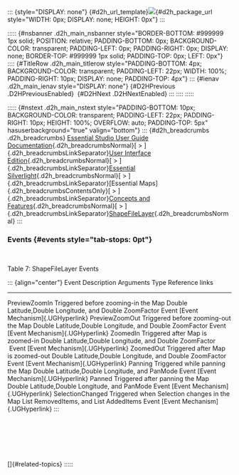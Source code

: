 ::: {style="DISPLAY: none"}
[](ms-xhelp:///?Id=d2h_url_template){#d2h_url_template}![](!package_url!){#d2h_package_url style="WIDTH: 0px; DISPLAY: none; HEIGHT: 0px"}
:::

::::: {#nsbanner .d2h_main_nsbanner style="BORDER-BOTTOM: #999999 1px solid; POSITION: relative; PADDING-BOTTOM: 0px; BACKGROUND-COLOR: transparent; PADDING-LEFT: 0px; PADDING-RIGHT: 0px; DISPLAY: none; BORDER-TOP: #999999 1px solid; PADDING-TOP: 0px; LEFT: 0px"}
:::: {#TitleRow .d2h_main_titlerow style="PADDING-BOTTOM: 4px; BACKGROUND-COLOR: transparent; PADDING-LEFT: 22px; WIDTH: 100%; PADDING-RIGHT: 10px; DISPLAY: none; PADDING-TOP: 4px"}
::: {#ienav .d2h_main_ienav style="DISPLAY: none"}
[](ms-xhelp:///?Id=7869fe15-d246-40a9-a6ef-f9542a73ad3a){#D2HPrevious .D2HPreviousEnabled}  [](ms-xhelp:///?Id=086a7390-1eda-4645-acf3-897d4aa29feb){#D2HNext .D2HNextEnabled}
:::
::::
:::::

::::: {#nstext .d2h_main_nstext style="PADDING-BOTTOM: 10px; BACKGROUND-COLOR: transparent; PADDING-LEFT: 22px; PADDING-RIGHT: 10px; HEIGHT: 100%; OVERFLOW: auto; PADDING-TOP: 5px" hasuserbackground="true" valign="bottom"}
::: {#d2h_breadcrumbs .d2h_breadcrumbs}
[Essential Studio User Guide Documentation](ms-xhelp:///?Id=12457748-09e3-4d74-a240-8e049cedf030){.d2h_breadcrumbsNormal}[ \> ]{.d2h_breadcrumbsLinkSeparator}[User Interface Edition](ms-xhelp:///?Id=c29296b7-531c-413b-a0ec-488ca1f7f669){.d2h_breadcrumbsNormal}[ \> ]{.d2h_breadcrumbsLinkSeparator}[Essential Silverlight](ms-xhelp:///?Id=66221bd1-ba2e-43c2-94a7-618f50e01d24){.d2h_breadcrumbsNormal}[ \> ]{.d2h_breadcrumbsLinkSeparator}[Essential Maps]{.d2h_breadcrumbsContentsOnly}[ \> ]{.d2h_breadcrumbsLinkSeparator}[Concepts and Features](ms-xhelp:///?Id=ab523ca4-cfb2-4736-9bef-ec20b3268450){.d2h_breadcrumbsNormal}[ \> ]{.d2h_breadcrumbsLinkSeparator}[ShapeFileLayer](ms-xhelp:///?Id=84918a16-f7ae-4b4b-ba81-cbaad8b096c7){.d2h_breadcrumbsNormal}
:::

### Events {#events style="tab-stops: 0pt"}

 

Table 7: ShapeFileLayer Events

::: {align="center"}
  Event              Description                                   Arguments                                                 Type     Reference links
  ------------------ --------------------------------------------- --------------------------------------------------------- -------- ---------------------------------
  PreviewZoomIn      Triggered before zooming-in the Map           Double Latitude,Double Longitude, and Double ZoomFactor   Event    [Event Mechanism]{.UGHyperlink}
  PreviewZoomOut     Triggered before zooming-out the Map          Double Latitude,Double Longitude, and Double ZoomFactor   Event    [Event Mechanism]{.UGHyperlink}
  ZoomedIn           Triggered after Map is zoomed-in              Double Latitude,Double Longitude, and Double ZoomFactor    Event   [Event Mechanism]{.UGHyperlink}
  ZoomedOut          Triggered after Map is zoomed-out             Double Latitude,Double Longitude, and Double ZoomFactor   Event    [Event Mechanism]{.UGHyperlink}
  Panning            Triggered while panning the Map               Double Latitude,Double Longitude, and PanMode             Event    [Event Mechanism]{.UGHyperlink}
  Panned             Triggered after panning the Map               Double Latitude,Double Longitude, and PanMode             Event    [Event Mechanism]{.UGHyperlink}
  SelectionChanged   Triggered when Selection changes in the Map   List RemovedItems, and List AddedItems                    Event    [Event Mechanism]{.UGHyperlink}
:::

 

 

 

[]{#related-topics}
:::::
